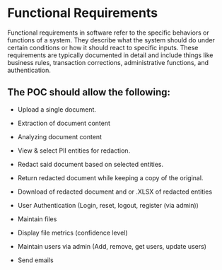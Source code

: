 # Functional Requirements

Functional requirements in software refer to the specific behaviors or functions of a system. They describe what the system should do under certain conditions or how it should react to specific inputs. These requirements are typically documented in detail and include things like business rules, transaction corrections, administrative functions, and authentication.

## The POC should allow the following: 

- Upload a single document. 

- Extraction of document content 

- Analyzing document content 

- View & select PII entities for redaction. 

- Redact said document based on selected entities. 

- Return redacted document while keeping a copy of the original. 

- Download of redacted document and or .XLSX of redacted entities 

- User Authentication (Login, reset, logout, register (via admin)) 

- Maintain files 

- Display file metrics (confidence level) 

- Maintain users via admin (Add, remove, get users, update users) 

- Send emails






